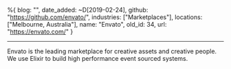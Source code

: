 %{
  blog: "",
  date_added: ~D[2019-02-24],
  github: "https://github.com/envato/",
  industries: ["Marketplaces"],
  locations: ["Melbourne, Australia"],
  name: "Envato",
  old_id: 34,
  url: "https://envato.com/"
}

---

Envato is the leading marketplace for creative assets and creative people. We use Elixir to build high performance event sourced systems.

